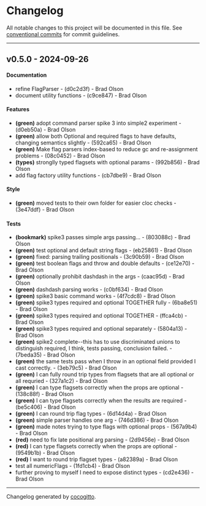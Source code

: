 # Changelog
All notable changes to this project will be documented in this file. See [conventional commits](https://www.conventionalcommits.org/) for commit guidelines.

- - -
## v0.5.0 - 2024-09-26
#### Documentation
- refine FlagParser - (d0c2d3f) - Brad Olson
- document utility functions - (c9ce847) - Brad Olson
#### Features
- **(green)** adopt command parser spike 3 into simple2 experiment - (d0eb50a) - Brad Olson
- **(green)** allow both Optional and required flags to have defaults, changing semantics slightly - (592ca65) - Brad Olson
- **(green)** Make flag parsers index-based to reduce gc and re-assignment problems - (08c0452) - Brad Olson
- **(types)** stronglly typed flagsets with optional params - (992b856) - Brad Olson
- add flag factory utility functions - (cb7dbe9) - Brad Olson
#### Style
- **(green)** moved tests to their own folder for easier cloc checks - (3e47ddf) - Brad Olson
#### Tests
- **(bookmark)** spike3 passes simple args passing... - (803088c) - Brad Olson
- **(green)** test optional and default string flags - (eb25861) - Brad Olson
- **(green)** fixed: parsing trailing positionals - (3c90b59) - Brad Olson
- **(green)** test boolean flags and throw and double defaults - (ce12e70) - Brad Olson
- **(green)** optionally prohibit dashdash in the args - (caac95d) - Brad Olson
- **(green)** dashdash parsing works - (c0bf634) - Brad Olson
- **(green)** spike3 basic command works - (4f7cdc8) - Brad Olson
- **(green)** spike3 types required and optional TOGETHER fully - (6ba8e51) - Brad Olson
- **(green)** spike3 types required and optional TOGETHER - (ffca4cb) - Brad Olson
- **(green)** spike3 types required and optional separately - (5804a13) - Brad Olson
- **(green)** spike2 complete--this has to use discriminated unions to distinguish required, I think, tests passing, conclusion failed. - (7beda35) - Brad Olson
- **(green)** the same tests pass when I throw in an optional field provided I cast correctly. - (3eb79c5) - Brad Olson
- **(green)** I can fully round trip types from flagsets that are all optional or all requried - (327a1c2) - Brad Olson
- **(green)** I can type flagsets correctly when the props are optional - (138c88f) - Brad Olson
- **(green)** I can type flagsets correctly when the results are required - (be5c406) - Brad Olson
- **(green)** I can round trip flag types - (6d14d4a) - Brad Olson
- **(green)** simple parser handles one arg - (746d386) - Brad Olson
- **(green)** made notes trying to type flags with optional props - (567a9b4) - Brad Olson
- **(red)** need to fix late positional arg parsing - (2d9456e) - Brad Olson
- **(red)** I can type flagsets correctly when the props are optional - (9549b1b) - Brad Olson
- **(red)** I want to round trip flagset types - (a82389a) - Brad Olson
- test all numericFlags - (1fd1cb4) - Brad Olson
- further proving to myself I need to expose distinct types - (cd2e436) - Brad Olson

- - -

Changelog generated by [cocogitto](https://github.com/cocogitto/cocogitto).